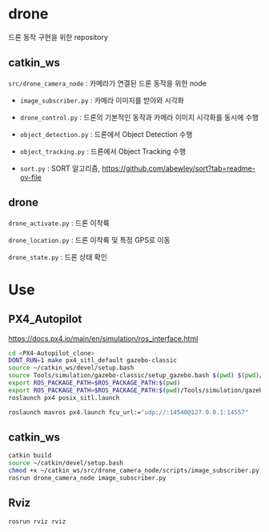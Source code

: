 # drone
드론 동작 구현을 위한 repository
## catkin_ws
`src/drone_camera_node` : 카메라가 연결된 드론 동작을 위한 node

- `image_subscriber.py` : 카메라 이미지를 받아와 시각화

- `drone_control.py` : 드론의 기본적인 동작과 카메라 이미지 시각화를 동시에 수행

- `object_detection.py` : 드론에서 Object Detection 수행

- `object_tracking.py` : 드론에서 Object Tracking 수행

- `sort.py` : SORT 알고리즘, <https://github.com/abewley/sort?tab=readme-ov-file>

## drone
`drone_activate.py` : 드론 이착륙

`drone_location.py` : 드론 이착륙 및 특정 GPS로 이동

`drone_state.py` : 드론 상태 확인

# Use
## PX4_Autopilot
<https://docs.px4.io/main/en/simulation/ros_interface.html>
```sh
cd <PX4-Autopilot_clone>
DONT_RUN=1 make px4_sitl_default gazebo-classic
source ~/catkin_ws/devel/setup.bash
source Tools/simulation/gazebo-classic/setup_gazebo.bash $(pwd) $(pwd)/build/px4_sitl_default
export ROS_PACKAGE_PATH=$ROS_PACKAGE_PATH:$(pwd)
export ROS_PACKAGE_PATH=$ROS_PACKAGE_PATH:$(pwd)/Tools/simulation/gazebo-classic/sitl_gazebo-classic
roslaunch px4 posix_sitl.launch
```
```sh
roslaunch mavros px4.launch fcu_url:="udp://:14540@127.0.0.1:14557"
```

## catkin_ws
```sh
catkin build
source ~/catkin/devel/setup.bash
chmod +x ~/catkin_ws/src/drone_camera_node/scripts/image_subscriber.py
rosrun drone_camera_node image_subscriber.py
```
## Rviz
```sh
rosrun rviz rviz
```
